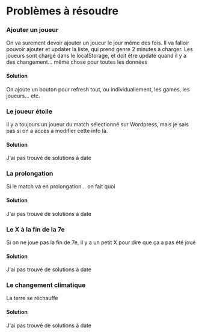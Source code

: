 # Problèmes à résoudre


### Ajouter un joueur
On va surement devoir ajouter un joueur le jour même des fois. Il va falloir pouvoir ajouter et updater la liste, qui prend genre 2 minutes à charger.
Les joueurs sont chargé dans le localStorage, et doit être updaté quand il y a des changement... même chose pour toutes les données

#### Solution
On ajoute un bouton pour refresh tout, ou individuallement, les games, les joueurs... etc.



### Le joueur étoile
Il y a toujours un joueur du match sélectionné sur Wordpress, mais je sais pas si on a accès à modifier cette info là.

#### Solution
J'ai pas trouvé de solutions à date



### La prolongation
Si le match va en prolongation... on fait quoi

#### Solution
J'ai pas trouvé de solutions à date



### Le X à la fin de la 7e
Si on ne joue pas la fin de 7e, il y a un petit X pour dire que ça a pas été joué

#### Solution
J'ai pas trouvé de solutions à date



### Le changement climatique
La terre se réchauffe

#### Solution
J'ai pas trouvé de solutions à date
